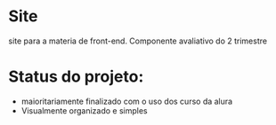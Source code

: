 # Site
site para a materia de front-end.
Componente avaliativo do 2 trimestre

<h1>Status do projeto:</h1>

<ul>
  
  <li> maioritariamente finalizado com o uso dos
curso da alura </li>

<li> Visualmente organizado e simples </li>

</ul>
